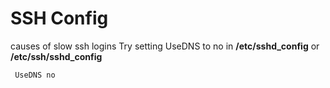 
# SSH Config 
causes of slow ssh logins
Try setting UseDNS to no in **/etc/sshd_config** or **/etc/ssh/sshd_config**

```bahs
 UseDNS no 
 ```
